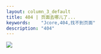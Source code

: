 ```yaml
---
layout: column_3_default
title: 404 | 页面去哪儿了...
keywords:	 "Jcore,404,找不到页面"
description: "404"
---
```

<div class="default404" style="width:1000px;margin:0 auto;" >
<img src="{{ site:staticurl }}/resources/images/base/404.jpg" />
</div>
<script type="text/javascript" src="http://www.qq.com/404/search_children.js?edition=small" charset="utf-8"></script> 